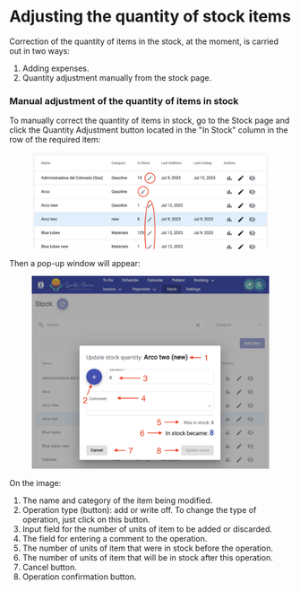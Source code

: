 # Adjusting the quantity of stock items

Correction of the quantity of items in the stock, at the moment, is carried out in two ways:&#x20;

1. Adding expenses.&#x20;
2. Quantity adjustment manually from the stock page.&#x20;

### Manual adjustment of the quantity of items in stock&#x20;

To manually correct the quantity of items in stock, go to the Stock page and click the Quantity Adjustment button located in the "In Stock" column in the row of the required item:

<figure><img src="../../../.gitbook/assets/Screenshot 2023-07-12 at 17.48.48.png" alt=""><figcaption></figcaption></figure>

Then a pop-up window will appear:

<figure><img src="../../../.gitbook/assets/Screenshot 2023-07-12 at 17.50.46.png" alt=""><figcaption></figcaption></figure>

On the image:&#x20;

1. The name and category of the item being modified.&#x20;
2. Operation type (button): add or write off.  To change the type of operation, just click on this button.&#x20;
3. Input field for the number of units of item to be added or discarded.&#x20;
4. The field for entering a comment to the operation.&#x20;
5. The number of units of item that were in stock before the operation.&#x20;
6. The number of units of item that will be in stock after this operation.&#x20;
7. Cancel button.&#x20;
8. Operation confirmation button.
